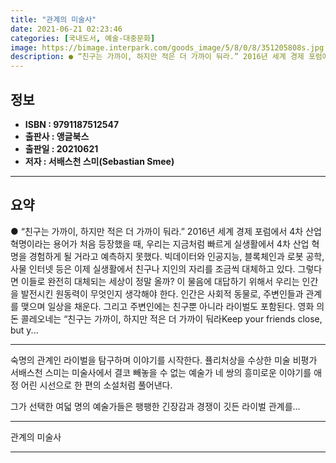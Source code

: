 ```yaml
---
title: "관계의 미술사"
date: 2021-06-21 02:23:46
categories: [국내도서, 예술-대중문화]
image: https://bimage.interpark.com/goods_image/5/8/0/8/351205808s.jpg
description: ● “친구는 가까이, 하지만 적은 더 가까이 둬라.” 2016년 세계 경제 포럼에서 4차 산업 혁명이라는 용어가 처음 등장했을 때, 우리는 지금처럼 빠르게 실생활에서 4차 산업 혁명을 경험하게 될 거라고 예측하지 못했다. 빅데이터와 인공지능, 블록체인과 로봇 공학, 사물 인터넷 등은
---
```


## **정보**

- **ISBN : 9791187512547**
- **출판사 : 앵글북스**
- **출판일 : 20210621**
- **저자 : 서배스천 스미(Sebastian Smee)**

------



## **요약**

●  “친구는 가까이, 하지만 적은 더 가까이 둬라.” 2016년 세계 경제 포럼에서 4차 산업 혁명이라는 용어가 처음 등장했을 때, 우리는 지금처럼 빠르게 실생활에서 4차 산업 혁명을 경험하게 될 거라고 예측하지 못했다. 빅데이터와 인공지능, 블록체인과 로봇 공학, 사물 인터넷 등은 이제 실생활에서 친구나 지인의 자리를 조금씩 대체하고 있다. 그렇다면 이들로 완전히 대체되는 세상이 정말 올까? 이 물음에 대답하기 위해서 우리는 인간을 발전시킨 원동력이 무엇인지 생각해야 한다. 인간은 사회적 동물로, 주변인들과 관계를 맺으며 일상을 채운다. 그리고 주변인에는 친구뿐 아니라 라이벌도 포함된다. 영화 의 돈 콜레오네는 “친구는 가까이, 하지만 적은 더 가까이 둬라Keep your friends close, but y...

------

숙명의 관계인 라이벌을 탐구하며 이야기를 시작한다. 퓰리처상을 수상한 미술 비평가 서배스천 스미는 미술사에서 결코 빼놓을 수 없는 예술가 네 쌍의 흥미로운 이야기를 애정 어린 시선으로 한 편의 소설처럼 풀어낸다.

그가 선택한 여덟 명의 예술가들은 팽팽한 긴장감과 경쟁이 깃든 라이벌 관계를... 

------


관계의 미술사 

------


